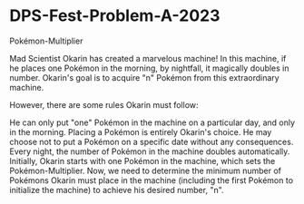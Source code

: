 # DPS-Fest-Problem-A-2023
Pokémon-Multiplier


Mad Scientist Okarin has created a marvelous machine! In this machine, if he places one Pokémon in the morning, by nightfall, it magically doubles in number. Okarin's goal is to acquire "n" Pokémon from this extraordinary machine.

However, there are some rules Okarin must follow:

He can only put "one" Pokémon in the machine on a particular day, and only in the morning.
Placing a Pokémon is entirely Okarin's choice. He may choose not to put a Pokémon on a specific date without any consequences.
Every night, the number of Pokémon in the machine doubles automatically.
Initially, Okarin starts with one Pokémon in the machine, which sets the Pokémon-Multiplier.
Now, we need to determine the minimum number of Pokémons Okarin must place in the machine (including the first Pokémon to initialize the machine) to achieve his desired number, "n".
